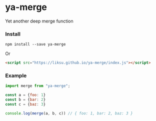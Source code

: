 # ya-merge
Yet another deep merge function

### Install

```
npm install --save ya-merge
```

Or

```html
<script src="https://liksu.github.io/ya-merge/index.js"></script>
```

### Example

```javascript
import merge from "ya-merge";

const a = {foo: 1}
const b = {bar: 2}
const c = {baz: 3}

console.log(merge(a, b, c)) // { foo: 1, bar: 2, baz: 3 }
```
